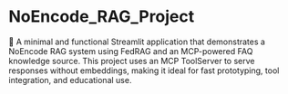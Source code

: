 # NoEncode_RAG_Project
🚀 A minimal and functional Streamlit application that demonstrates a NoEncode RAG system using FedRAG and an MCP-powered FAQ knowledge source. This project uses an MCP ToolServer to serve responses without embeddings, making it ideal for fast prototyping, tool integration, and educational use.
